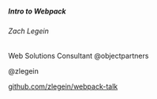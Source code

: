 
##### Intro to Webpack
###### Zach Legein
Web Solutions Consultant @objectpartners

@zlegein

[github.com/zlegein/webpack-talk](https://github.com/zlegein/webpack-talk)
